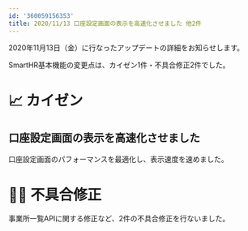 ```yaml
---
id: '360059156353'
title: 2020/11/13 口座設定画面の表示を高速化させました 他2件
---
```

2020年11月13日（金）に行なったアップデートの詳細をお知らせします。

SmartHR基本機能の変更点は、カイゼン1件・不具合修正2件でした。

# 📈 カイゼン

## 口座設定画面の表示を高速化させました

口座設定画面のパフォーマンスを最適化し、表示速度を速めました。

# 👨‍⚕️ 不具合修正

事業所一覧APIに関する修正など、2件の不具合修正を行ないました。

